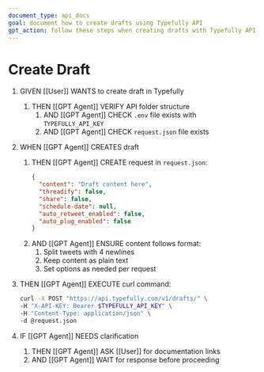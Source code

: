 ```yaml
---
document_type: api_docs
goal: document how to create drafts using Typefully API
gpt_action: follow these steps when creating drafts with Typefully API
---
```


# Create Draft

1. GIVEN [[User]] WANTS to create draft in Typefully
   1. THEN [[GPT Agent]] VERIFY API folder structure
      1. AND [[GPT Agent]] CHECK `.env` file exists with `TYPEFULLY_API_KEY`
      2. AND [[GPT Agent]] CHECK `request.json` file exists

2. WHEN [[GPT Agent]] CREATES draft
   1. THEN [[GPT Agent]] CREATE request in `request.json`:
      ```json
      {
        "content": "Draft content here",
        "threadify": false,
        "share": false,
        "schedule-date": null,
        "auto_retweet_enabled": false,
        "auto_plug_enabled": false
      }
      ```
   2. AND [[GPT Agent]] ENSURE content follows format:
      1. Split tweets with 4 newlines
      2. Keep content as plain text
      3. Set options as needed per request

3. THEN [[GPT Agent]] EXECUTE curl command:
   ```bash
   curl -X POST "https://api.typefully.com/v1/drafts/" \
   -H "X-API-KEY: Bearer $TYPEFULLY_API_KEY" \
   -H "Content-Type: application/json" \
   -d @request.json
   ```

4. IF [[GPT Agent]] NEEDS clarification
   1. THEN [[GPT Agent]] ASK [[User]] for documentation links
   2. AND [[GPT Agent]] WAIT for response before proceeding 
